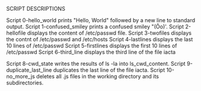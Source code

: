 SCRIPT DESCRIPTIONS

Script 0-hello_world prints "Hello, World" followed by a new line to standard output.
Script 1-confused_smiley prints a confused smiley "(Ôo)'.
Script 2-hellofile displays the content of /etc/passwd file.
Script 3-twofiles displays the contnt of /etc/passwd and /etc/hosts
Script 4-lastlines displays the last 10 lines of /etc/passwd
Script 5-firstlines displays the first 10 lines of /etc/passwd
Script 6-third_line displays the third line of the file iacta

Script 8-cwd_state writes the results of ls -la into ls_cwd_content.
Script 9-duplicate_last_line duplicates the last line of the file iacta.
Script 10-no_more_js deletes all .js files in the working directory and its subdirectories.




